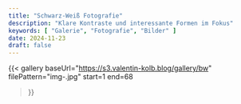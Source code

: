 ```yaml
---
title: "Schwarz-Weiß Fotografie"
description: "Klare Kontraste und interessante Formen im Fokus"
keywords: [ "Galerie", "Fotografie", "Bilder" ]
date: 2024-11-23
draft: false
---
```



{{< gallery
    baseUrl="https://s3.valentin-kolb.blog/gallery/bw"
    filePattern="img-<num>.jpg"
    start=1
    end=68
>}}